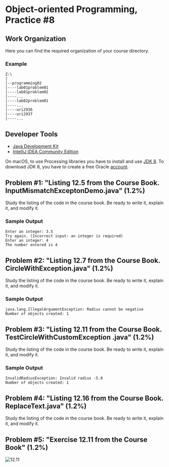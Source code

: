 Object-oriented Programming, Practice #8
========================================

## Work Organization

Here you can find the required organization of your course directory.

### Example

```
Z:\
|
|--programming02
|----lab01problem01
|----lab01problem02
|----...
|----lab02problem01
|----...
|----uri2936
|----uri2937
|----...
```

## Developer Tools

* [Java Development Kit](https://www.oracle.com/technetwork/java/javase/downloads/jdk12-downloads-5295953.html)
* [IntelliJ IDEA Community Edition](https://www.jetbrains.com/idea/)

On macOS, to use Processing libraries you have to install and use
[JDK 8](https://www.oracle.com/technetwork/java/javase/downloads/jdk8-downloads-2133151.html).
To download JDK 8, you have to create a free Oracle [account](https://oracle.com).

## Problem #1: "Listing 12.5 from the Course Book. InputMismatchExceptonDemo.java" (1.2%)

Study the listing of the code in the course book. Be ready to write it, explain it, and modify it.

### Sample Output

```
Enter an integer: 3.5
Try again. (Incorrect input: an integer is required)
Enter an integer: 4
The number entered is 4
```

## Problem #2: "Listing 12.7 from the Course Book. CircleWithException.java" (1.2%)

Study the listing of the code in the course book. Be ready to write it, explain it, and modify it.

### Sample Output

```
java.lang.IllegalArgumentException: Radius cannot be negative
Number of objects created: 1
```

## Problem #3: "Listing 12.11 from the Course Book. TestCircleWithCustomException .java" (1.2%)

Study the listing of the code in the course book. Be ready to write it, explain it, and modify it.

### Sample Output

```
InvalidRadiusException: Invalid radius -5.0
Number of objects created: 1
```

## Problem #4: "Listing 12.16 from the Course Book. ReplaceText.java" (1.2%)

Study the listing of the code in the course book. Be ready to write it, explain it, and modify it.

## Problem #5: "Exercise 12.11 from the Course Book" (1.2%)

![12.11](https://i.imgur.com/ar054Q9.png)
